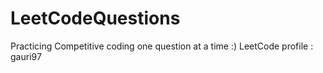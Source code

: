 # LeetCodeQuestions
Practicing Competitive coding one question at a time :)
LeetCode profile : gauri97 
